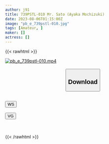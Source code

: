 ```yaml
---
author: j91
title: 739PSTL-010 Mr. Sato (Ayaka Mochizuki)
date: 2023-08-06T01:15:00Z
image: "pb_e_739pstl-010.jpg"
tags: [Amateur, ]
maker: []
actress: []
---
```



{{< rawhtml >}}

<div class="video" data-videoid="wdn0u581yzds">
    <a href="javascript:;">
        <img src="https://my.j91.asia/posts/pb_e_739pstl-010/pb_e_739pstl-010.jpg" width="WIDTH" height="HEIGHT" alt="pb_e_739pstl-010.mp4" loading="lazy">
    </a>
</div>

<script type="text/javascript" src="https://j91.asia/asset/on-demand-ws.js"></script>

<br>
  <link rel="stylesheet" href="https://j91.asia/asset/bs5.css">
  
  <center>
  <button class="btn btn-primary" type="button" data-bs-toggle="collapse" data-bs-target=".multi-collapse" aria-expanded="false" aria-controls="multiCollapseExample1 multiCollapseExample2"><h2>Download</h2></button></center>
</p>
<div class="row">
  <div class="col">
    <div class="collapse multi-collapse" id="multiCollapseExample1">
      <div class="card card-body">
	      	      <br>
<div class="buttons">  
<a href="https://wolfstream.tv/wdn0u581yzds"><button class="btn-hover color-3"><i class="fa fa-download"></i> WS</button></a></div>
    </div>
  </div>
</div>
  <div class="col">
    <div class="collapse multi-collapse" id="multiCollapseExample2">
      <div class="card card-body">
	      <br>
<div class="buttons">
    <a href="https://vgembed.com/v/qM1VOPnw9Xxo4kY"><button class="btn-hover color-9"><i class="fa fa-download"></i> VG</button></a></div>
<br><br>
      </div>
    </div>
  </div>
</div>

{{< /rawhtml >}}